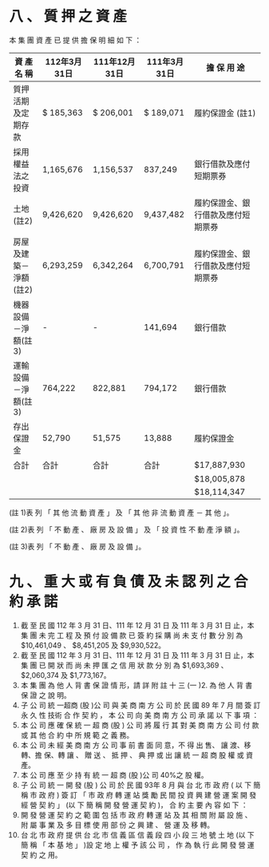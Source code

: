 # 八 、 質 押 之 資 產

本 集 團 資 產 已 提 供 擔 保 明 細 如 下 ：

|資 產 名 稱|112年3月31日|111年12月31日|111年3月31日|擔 保 用 途|
|---|---|---|---|---|
|質押活期及定期存款|$ 185,363|$ 206,001|$ 189,071|履約保證金 (註1)|
|採用權益法之投資|1,165,676|1,156,537|837,249|銀行借款及應付短期票券|
|土地(註2)|9,426,620|9,426,620|9,437,482|履約保證金、銀行借款及應付短期票券|
|房屋及建築－淨額 (註2)|6,293,259|6,342,264|6,700,791|履約保證金、銀行借款及應付短期票券|
|機器設備－淨額(註3)|-|-|141,694|銀行借款|
|運輸設備－淨額(註3)|764,222|822,881|794,172|銀行借款|
|存出保證金|52,790|51,575|13,888|履約保證金|
|合計|合計|合計|合計|$17,887,930|
| | | | |$18,005,878|
| | | | |$18,114,347|

(註 1)表 列 「 其 他 流 動 資 產 」 及 「 其 他 非 流 動 資 產 － 其 他 」。

(註 2)表 列 「 不 動 產 、 廠 房 及 設 備 」 及 「 投 資 性 不 動 產 淨 額 」。

(註 3)表 列 「 不 動 產 、 廠 房 及 設 備 」。

# 九 、 重 大 或 有 負 債 及 未 認 列 之 合 約 承 諾

1. 截 至 民 國 112 年 3 月 31 日、111 年 12 月 31 日 及 111 年 3 月 31 日 止，本 集 團 未 完 工 程 及 預 付 設 備 款 已 簽 約 採 購 尚 未 支 付 數 分 別 為 $10,461,049 、 $8,451,205 及 $9,930,522。
2. 截 至 民 國 112 年 3 月 31 日、111 年 12 月 31 日 及 111 年 3 月 31 日 止，本 集 團 已 開 狀 而 尚 未 押 匯 之 信 用 狀 款 分 別 為 $1,693,369 、 $2,060,374 及 $1,773,167。
3. 本 集 團 為 他 人 背 書 保 證 情 形，請 詳 附 註 十 三 (一 )2. 為 他 人 背 書 保 證 之 說 明。
4. 子 公 司 統 一超商 (股 )公 司 與 美 商 南 方 公 司 於 民 國 89 年 7 月 間 簽 訂 永 久 性 技術 合 作 契 約 ， 本 公 司 向 美 商 南 方 公 司 承 諾 以 下 事 項 ：
1. 本 公 司 應 確 保 統 一 超 商 (股 ) 公 司 將 履 行 其 對 美 商 南 方 公 司 付 款 或 其 他 合 約 中 所 規 範 之 義 務。
2. 本 公 司 未 經 美 商 南 方 公 司 事 前 書 面 同 意，不 得 出 售、 讓 渡、移 轉、擔 保、轉 讓 、 贈 送 、 抵 押 、 典 押 或 出 讓 統 一 超 商 股 權 或 資 產。
3. 本 公 司 應 至 少 持 有 統 一 超 商 (股 )公 司 40%之 股 權。
5. 子 公 司 統 一 開 發 (股 ) 公 司 於 民 國 93年 8 月 與 台 北 市 政 府 ( 以 下 簡 稱 市 政 府 ) 簽 訂 「 市 政 府 轉 運 站 獎 勵 民 間 投 資 興 建 營 運 案 開 發 經 營 契 約 」 (以 下 簡 稱 開 發 營 運 契 約 )， 合 約 主 要 內 容 如 下 ：
1. 開 發 營 運 契 約 之 範 圍 包 括 市 政 府 轉 運 站 及 其 相 關 附 屬 設 施 、 附 屬 事 業 及 多 目 標 使 用 部 份 之 興 建 、 營 運 及 移 轉。
2. 台 北 市 政 府 提 供 台 北 市 信 義 區 信 義 段 四 小 段 三 地 號 土 地 (以 下 簡 稱 「 本 基 地 」 )設 定 地 上 權 予 該 公 司 ， 作 為 執 行 此 開 發 營 運 契 約 之 用。